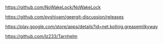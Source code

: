  https://github.com/NoWakeLock/NoWakeLock

https://github.com/pyshivam/geergit-discussion/releases

https://play.google.com/store/apps/details?id=net.kollnig.greasemilkyway


https://github.com/lz233/Tarnhelm





